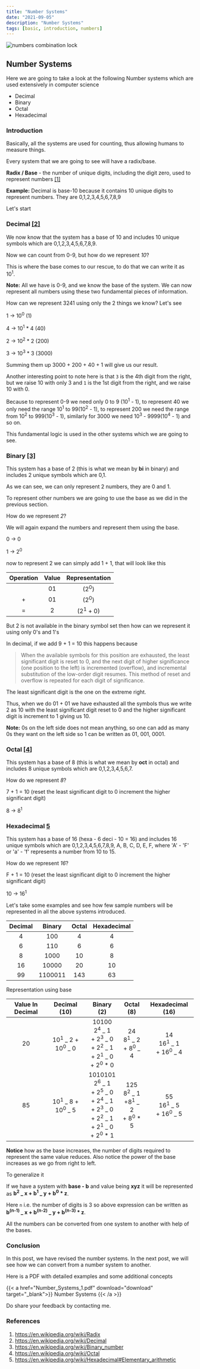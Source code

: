 ```yaml
---
title: "Number Systems"
date: "2021-09-05"
description: "Number Systems"
tags: [basic, introduction, numbers]
---
```


![numbers combination lock](numbers.jpg)

## Number Systems

Here we are going to take a look at the following Number systems which are used extensively in computer science

- Decimal
- Binary
- Octal
- Hexadecimal

### Introduction

Basically, all the systems are used for counting, thus allowing humans to measure things.

Every system that we are going to see will have a radix/base.

**Radix / Base** - the number of unique digits, including the digit zero, used to represent numbers [[1]](https://en.wikipedia.org/wiki/Radix)

**Example:** Decimal is base-10 because it contains 10 unique digits to represent numbers. They are
0,1,2,3,4,5,6,7,8,9

Let's start

### Decimal [[2]](https://en.wikipedia.org/wiki/Decimal)


We now know that the system has a base of 10 and includes 10 unique symbols which are 0,1,2,3,4,5,6,7,8,9.

Now we can count from 0-9, but how do we represent _10_?

This is where the base comes to our rescue, to do that we can write it as 10<sup>1</sup>.

**Note:** All we have is 0-9, and we know the base of the system. We can now represent all numbers using these two fundamental pieces of information.

How can we represent 3241 using only the 2 things we know? Let's see

1 -> 10<sup>0</sup> (1)

4 -> 10<sup>1</sup> \* 4 (40)

2 -> 10<sup>2</sup> \* 2 (200)

3 -> 10<sup>3</sup> \* 3 (3000)

Summing them up 3000 + 200 + 40 + 1 will give us our result.

Another interesting point to note here is that `3` is the 4th digit from the right, but we raise 10 with only 3 and `1` is the 1st digit from the right, and we raise 10 with 0.

Because to represent 0-9 we need only 0 to 9 (10<sup>1</sup> - 1), to represent 40 we only need the range 10<sup>1</sup> to 99(10<sup>2</sup> - 1), to represent 200 we need the range from 10<sup>2</sup> to 999(10<sup>3</sup> - 1), similarly for 3000 we need 10<sup>3</sup> - 9999(10<sup>4</sup> - 1) and so on.

This fundamental logic is used in the other systems which we are going to see.

### Binary [[3]](https://en.wikipedia.org/wiki/Binary_number)


This system has a base of 2 (this is what we mean by **bi** in binary) and includes 2 unique symbols which are 0,1.

As we can see, we can only represent 2 numbers, they are 0 and 1.

To represent other numbers we are going to use the base as we did in the previous section.

How do we represent _2_?

We will again expand the numbers and represent them using the base.

0 -> 0

1 -> 2<sup>0</sup>

now to represent 2 we can simply add 1 + 1, that will look like this

| Operation | Value |   Representation    |
| :-------: | :---: | :-----------------: |
|           |  01   |   (2<sup>0</sup>)   |
|     +     |  01   |   (2<sup>0</sup>)   |
|     =     |   2   | (2<sup>1</sup> + 0) |

But 2 is not available in the binary symbol set then how can we represent it using only 0's and 1's

In decimal, if we add 9 + 1 = 10 this happens because

> When the available symbols for this position are exhausted, the least significant digit is reset to 0, and the next digit of higher significance (one position to the left) is incremented (overflow), and incremental substitution of the low-order digit resumes. This method of reset and overflow is repeated for each digit of significance.

The least significant digit is the one on the extreme right.

Thus, when we do 01 + 01 we have exhausted all the symbols thus we write 2 as 10 with the least significant digit reset to 0 and the higher significant digit is increment to 1 giving us 10.

**Note:** 0s on the left side does not mean anything, so one can add as many 0s they want on the left side so
1 can be written as 01, 001, 0001.

### Octal [[4]](https://en.wikipedia.org/wiki/Octal)


This system has a base of 8 (this is what we mean by **oct** in octal) and includes 8 unique symbols which are 0,1,2,3,4,5,6,7.

How do we represent _8_?

7 + 1 = 10 (reset the least significant digit to 0 increment the higher significant digit)

8 -> 8<sup>1</sup>

### Hexadecimal [5](https://en.wikipedia.org/wiki/Hexadecimal#Elementary_arithmetic)

This system has a base of 16 (hexa - 6 deci - 10 = 16) and includes 16 unique symbols which are 0,1,2,3,4,5,6,7,8,9, A, B, C, D, E, F, where 'A' - 'F' or 'a' - 'f' represents a number from 10 to 15.

How do we represent _16_?

F + 1 = 10 (reset the least significant digit to 0 increment the higher significant digit)

10 -> 16<sup>1</sup>

Let's take some examples and see how few sample numbers will be represented in all the above systems introduced.

| Decimal | Binary  | Octal | Hexadecimal |
| :-----: | :-----: | :---: | :---------: |
|    4    |   100   |   4   |      4      |
|    6    |   110   |   6   |      6      |
|    8    |  1000   |  10   |      8      |
|   16    |  10000  |  20   |     10      |
|   99    | 1100011 |  143  |     63      |

Representation using base

| Value In Decimal |              Decimal (10)               |                                                                                          Binary (2)                                                                                          |                                    Octal (8)                                    |                    Hexadecimal (16)                    |
| :--------------: | :-------------------------------------: | :------------------------------------------------------------------------------------------------------------------------------------------------------------------------------------------: | :-----------------------------------------------------------------------------: | :----------------------------------------------------: |
|        20        | 10<sup>1</sup> _ 2 + 10<sup>0</sup> _ 0 |                            10100 <br />2<sup>4</sup> _ 1 <br />+ 2<sup>3</sup> _ 0 <br />+ 2<sup>2</sup> _ 1 <br />+ 2<sup>1</sup> _ 0 <br />+ 2<sup>0</sup> \* 0                            |              24 <br />8<sup>1</sup> _ 2 <br />+ 8<sup>0</sup> _ 4               | 14 <br />16<sup>1</sup> _ 1 <br />+ 16<sup>0</sup> _ 4 |
|        85        | 10<sup>1</sup> _ 8 + 10<sup>0</sup> _ 5 | 1010101 <br />2<sup>6</sup> _ 1 <br />+ 2<sup>5</sup> _ 0 <br />+ 2<sup>4</sup> _ 1 <br />+ 2<sup>3</sup> _ 0 <br />+ 2<sup>2</sup> _ 1 <br />+ 2<sup>1</sup> _ 0 <br />+ 2<sup>0</sup> \* 1 | 125 <br />8<sup>2</sup> _ 1<br /> +8<sup>1</sup> _ 2<br /> + 8<sup>0</sup> \* 5 | 55 <br />16<sup>1</sup> _ 5<br /> + 16<sup>0</sup> _ 5 |

**Notice** how as the base increases, the number of digits required to represent the same value reduces. Also notice the power of the base increases as we go from right to left.

To generalize it

If we have a system with **base - b** and value being **xyz** it will be represented as
**b<sup>2</sup> _ x + b<sup>1</sup> _ y + b<sup>0</sup> \* z**.

Here `n` i.e. the number of digits is 3 so above expression can be written as
**b<sup>(n-1)</sup> _ x + b<sup>(n-2)</sup> _ y + b<sup>(n-3)</sup> \* z**.

All the numbers can be converted from one system to another with help of the bases.

### Conclusion

In this post, we have revised the number systems. In the next post, we will see how we can convert from a number system to another.

Here is a PDF with detailed examples and some additional concepts

{{< a href="Number_Systems_1.pdf" download="download" target="_blank">}}
Number Systems
{{< /a >}}

Do share your feedback by contacting me.

### References

1. https://en.wikipedia.org/wiki/Radix
2. https://en.wikipedia.org/wiki/Decimal
3. https://en.wikipedia.org/wiki/Binary_number
4. https://en.wikipedia.org/wiki/Octal
5. https://en.wikipedia.org/wiki/Hexadecimal#Elementary_arithmetic
